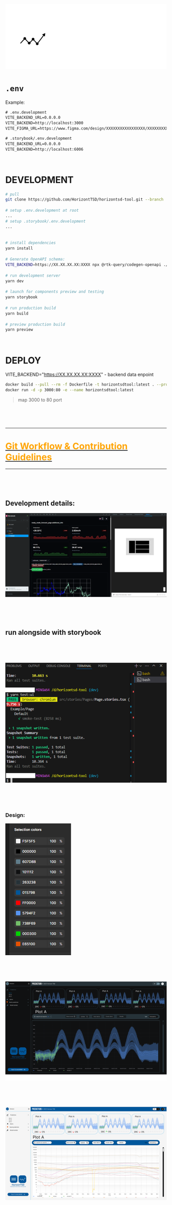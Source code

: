 ![alt text](/readme_materials/logo_line_white.svg "Title")


# `.env`

Example:
```txt
# .env.development
VITE_BACKEND_URL=0.0.0.0
VITE_BACKEND=http://localhost:3000
VITE_FIGMA_URL=https://www.figma.com/design/XXXXXXXXXXXXXXXXX/XXXXXXXXXXXXXXXXX?node-id=XXX-XXX
```

```txt
# .storybook/.env.development
VITE_BACKEND_URL=0.0.0.0
VITE_BACKEND=http://localhost:6006
```

<br/>

# DEVELOPMENT
```bash
# pull
git clone https://github.com/HorizontTSD/horizontsd-tool.git --branch ...

# setup .env.development at root 
...
# setup .storybook/.env.development
...


# install dependencies
yarn install 

# Generate OpenAPI schema:
VITE_BACKEND=https://XX.XX.XX.XX:XXXX npx @rtk-query/codegen-openapi ./openapi-config.ts

# run development server
yarn dev 

# launch for components preview and testing
yarn storybook 

# run production build
yarn build 

# preview production build
yarn preview 
```

<br/>

# DEPLOY
VITE_BACKEND="https://XX.XX.XX.XX:XXXX" - backend data enpoint
```bash
docker build --pull --rm -f Dockerfile -t horizontsdtool:latest . --progress=plain --build-arg VITE_BACKEND="https://XX.XX.XX.XX:XXXX"
docker run -d -p 3000:80 -e --name horizontsdtool:latest
```

> map 3000 to 80 port

<br/>
<br/>
<br/>

---


# [<span style="color:orange"> Git Workflow & Contribution Guidelines </span>]("./readme_materials/Git_Workflow_and_Contribution_Guidelines.md") 

---

<br/>
<br/>
<br/>

## Development details:


![alt text](/readme_materials/storybook_figma.png "Title")

<br/>
<br/>
<br/>

## run alongside with storybook

<br/>
<br/>
<br/>

![alt text](/readme_materials/storybook_smoke.png "Title")


<br/>
<br/>
<br/>


### Design:

![alt text](/_design/palette.png "Title")

<br/>
<br/>
<br/>

![alt text](/_design/1920w_dark.png "Title")

<br/>
<br/>
<br/>

![alt text](/_design/1920w_light.png "Title")